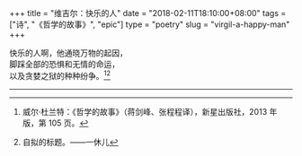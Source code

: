 +++
title = "维吉尔：快乐的人"
date = "2018-02-11T18:10:00+08:00"
tags = ["诗", "《哲学的故事》", "epic"]
type = "poetry"
slug = "virgil-a-happy-man"
+++

快乐的人啊，他通晓万物的起因，  
脚踩全部的恐惧和无情的命运，  
以及贪婪之狱的种种纷争。[^1][^2]

---

[^1]: 威尔·杜兰特：《哲学的故事》（蒋剑峰、张程程译），新星出版社，2013 年版，第 105 页。
[^2]: 自拟的标题。——一休儿
